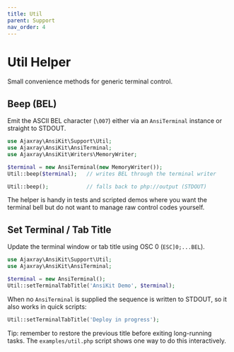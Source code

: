 ```yaml
---
title: Util
parent: Support
nav_order: 4
---
```


# Util Helper

Small convenience methods for generic terminal control.

## Beep (BEL)

Emit the ASCII BEL character (`\007`) either via an `AnsiTerminal` instance or straight to STDOUT.

```php
use Ajaxray\AnsiKit\Support\Util;
use Ajaxray\AnsiKit\AnsiTerminal;
use Ajaxray\AnsiKit\Writers\MemoryWriter;

$terminal = new AnsiTerminal(new MemoryWriter());
Util::beep($terminal);   // writes BEL through the terminal writer

Util::beep();            // falls back to php://output (STDOUT)
```

The helper is handy in tests and scripted demos where you want the terminal bell but do not want to manage raw control codes yourself.

## Set Terminal / Tab Title

Update the terminal window or tab title using OSC 0 (`ESC]0;...BEL`).

```php
use Ajaxray\AnsiKit\Support\Util;
use Ajaxray\AnsiKit\AnsiTerminal;

$terminal = new AnsiTerminal();
Util::setTerminalTabTitle('AnsiKit Demo', $terminal);
```

When no `AnsiTerminal` is supplied the sequence is written to STDOUT, so it also works in quick scripts:

```php
Util::setTerminalTabTitle('Deploy in progress');
```

Tip: remember to restore the previous title before exiting long-running tasks. The `examples/util.php` script shows one way to do this interactively.
